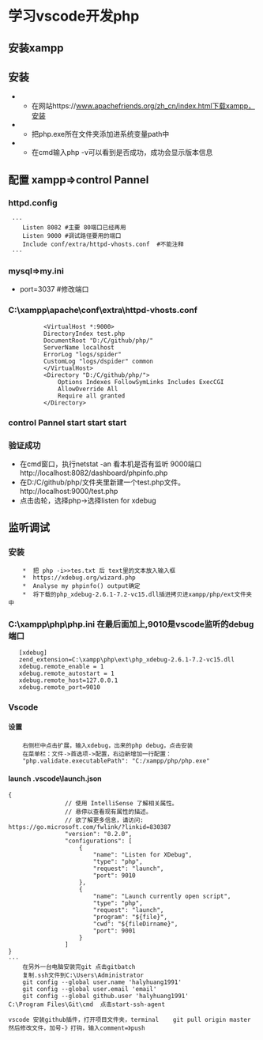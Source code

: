 # 学习vscode开发php
## 安装xampp
## 安装
  - - 在网站https://www.apachefriends.org/zh_cn/index.html下载xampp，安装 
  - - 把php.exe所在文件夹添加进系统变量path中
  - - 在cmd输入php -v可以看到是否成功，成功会显示版本信息
## 配置 xampp=>control Pannel
  ### httpd.config 
     ···
        Listen 8082 #主要 80端口已经再用
        Listen 9000 #调试路径要用的端口
        Include conf/extra/httpd-vhosts.conf  #不能注释
     ···
  ### mysql=>my.ini
  + port=3037 #修改端口
  ### C:\xampp\apache\conf\extra\httpd-vhosts.conf
  ``` 
            <VirtualHost *:9000>
            DirectoryIndex test.php 
            DocumentRoot "D:/C/github/php/"
            ServerName localhost
            ErrorLog "logs/spider"
            CustomLog "logs/dspider" common
            </VirtualHost>
            <Directory "D:/C/github/php/">  
                Options Indexes FollowSymLinks Includes ExecCGI  
                AllowOverride All  
                Require all granted  
            </Directory>
 ```
 ### control Pannel  start start start
 ### 验证成功
  + 在cmd窗口，执行netstat -an 看本机是否有监听 9000端口  http://localhost:8082/dashboard/phpinfo.php
  + 在D:/C/github/php/文件夹里新建一个test.php文件。http://localhost:9000/test.php
  + 点击齿轮，选择php->选择listen for xdebug
## 监听调试
 ### 安装
        *  把 php -i>>tes.txt 后 text里的文本放入输入框
        *  https://xdebug.org/wizard.php
        *  Analyse my phpinfo() output确定
        *  将下载的php_xdebug-2.6.1-7.2-vc15.dll插进拷贝进xampp/php/ext文件夹中
 ### C:\xampp\php\php.ini 在最后面加上,9010是vscode监听的debug端口
 ``` 
    [xdebug]
    zend_extension=C:\xampp\php\ext\php_xdebug-2.6.1-7.2-vc15.dll
    xdebug.remote_enable = 1
    xdebug.remote_autostart = 1
    xdebug.remote_host=127.0.0.1
    xdebug.remote_port=9010
```
 ### Vscode
  #### 设置
        右侧栏中点击扩展，输入xdebug，出来的php debug，点击安装
        在菜单栏：文件->首选项->配置，右边新增加一行配置：
        "php.validate.executablePath": "C:/xampp/php/php.exe"
  #### launch .vscode\launch.json
``` 
{
                // 使用 IntelliSense 了解相关属性。 
                // 悬停以查看现有属性的描述。
                // 欲了解更多信息，请访问: https://go.microsoft.com/fwlink/?linkid=830387
                "version": "0.2.0",
                "configurations": [
                    {
                        "name": "Listen for XDebug",
                        "type": "php",
                        "request": "launch",
                        "port": 9010
                    },
                    {
                        "name": "Launch currently open script",
                        "type": "php",
                        "request": "launch",
                        "program": "${file}",
                        "cwd": "${fileDirname}",
                        "port": 9001
                    }
                ]
}
···
    在另外一台电脑安装完git 点击gitbatch
    复制.ssh文件到C:\Users\Administrator
    git config --global user.name 'halyhuang1991'
    git config --global user.email 'email'
    git config --global github.user 'halyhuang1991'
C:\Program Files\Git\cmd  点击start-ssh-agent

vscode 安装github插件，打开项目文件夹，terminal    git pull origin master
然后修改文件，加号-》打钩，输入comment=》push